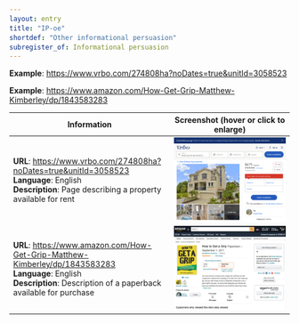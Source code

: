 ```yaml
---
layout: entry
title: "IP-oe"
shortdef: "Other informational persuasion"
subregister_of: Informational persuasion
---
```


**Example**: <https://www.vrbo.com/274808ha?noDates=true&unitId=3058523>

**Example**: <https://www.amazon.com/How-Get-Grip-Matthew-Kimberley/dp/1843583283>

<!-- details -->

<!-- START GENERATED SCREENSHOT GALLERY -->
<!--     NOTE: this screenshot gallery is automatically generated.       -->
<!--     Please avoid modifying it manually: any changes will be         -->
<!--     overwritten the next time the generation script is run.         -->
<table class="website-examples">
  <thead>
    <tr>
      <th class="website-examples-col-1">Information</th>
      <th class="website-examples-col-2">Screenshot (hover or click to enlarge)</th>
    </tr>
  </thead>
  <tbody>
    <tr>
      <td>
        <div class="img-url"><b>URL</b>: <a href="https://www.vrbo.com/274808ha?noDates=true&amp;unitId=3058523">https://www.vrbo.com/274808ha?noDates=true&amp;unitId=3058523</a></div>
        <div class="img-info"><b>Language</b>: English</div>
        <div class="img-info"><b>Description</b>: Page describing a property available for rent</div>
      </td>
      <td><a href="../static/screenshots/IP-oe/www.vrbo.com_274808ha_noDates_true_unitId_3058523--2048x1536.png"><img class="thumbnail" src="../static/screenshots/IP-oe/www.vrbo.com_274808ha_noDates_true_unitId_3058523--2048x1536.png" alt="screenshot of www.vrbo.com_274808ha_noDates_true_unitId_3058523--2048x1536"></a></td>
    </tr>
    <tr>
      <td>
        <div class="img-url"><b>URL</b>: <a href="https://www.amazon.com/How-Get-Grip-Matthew-Kimberley/dp/1843583283">https://www.amazon.com/How-Get-Grip-Matthew-Kimberley/dp/1843583283</a></div>
        <div class="img-info"><b>Language</b>: English</div>
        <div class="img-info"><b>Description</b>: Description of a paperback available for purchase</div>
      </td>
      <td><a href="../static/screenshots/IP-oe/www.amazon.com_How-Get-Grip-Matthew-Kimberley_dp_1843583283--2048x1536.png"><img class="thumbnail" src="../static/screenshots/IP-oe/www.amazon.com_How-Get-Grip-Matthew-Kimberley_dp_1843583283--2048x1536.png" alt="screenshot of www.amazon.com_How-Get-Grip-Matthew-Kimberley_dp_1843583283--2048x1536"></a></td>
    </tr>
  </tbody>
</table>
<!-- END GENERATED SCREENSHOT GALLERY -->
